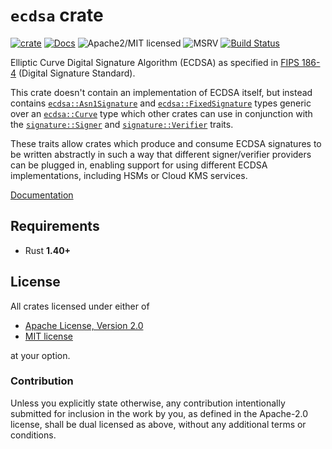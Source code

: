 # `ecdsa` crate

[![crate][crate-image]][crate-link]
[![Docs][docs-image]][docs-link]
![Apache2/MIT licensed][license-image]
![MSRV][rustc-image]
[![Build Status][build-image]][build-link]

Elliptic Curve Digital Signature Algorithm (ECDSA) as specified in
[FIPS 186-4][1] (Digital Signature Standard).

This crate doesn't contain an implementation of ECDSA itself, but instead
contains [`ecdsa::Asn1Signature`][2] and [`ecdsa::FixedSignature`][3] types
generic over an [`ecdsa::Curve`][4] type which other crates can use in
conjunction with the [`signature::Signer`][5] and [`signature::Verifier`][6]
traits.

These traits allow crates which produce and consume ECDSA signatures
to be written abstractly in such a way that different signer/verifier
providers can be plugged in, enabling support for using different
ECDSA implementations, including HSMs or Cloud KMS services.

[Documentation][docs-link]

## Requirements

- Rust **1.40+**

## License

All crates licensed under either of

 * [Apache License, Version 2.0](http://www.apache.org/licenses/LICENSE-2.0)
 * [MIT license](http://opensource.org/licenses/MIT)

at your option.

### Contribution

Unless you explicitly state otherwise, any contribution intentionally submitted
for inclusion in the work by you, as defined in the Apache-2.0 license, shall be
dual licensed as above, without any additional terms or conditions.

[//]: # (badges)

[crate-image]: https://img.shields.io/crates/v/ecdsa.svg
[crate-link]: https://crates.io/crates/ecdsa
[docs-image]: https://docs.rs/ecdsa/badge.svg
[docs-link]: https://docs.rs/ecdsa/
[license-image]: https://img.shields.io/badge/license-Apache2.0/MIT-blue.svg
[rustc-image]: https://img.shields.io/badge/rustc-1.40+-blue.svg
[build-image]: https://github.com/RustCrypto/signatures/workflows/ecdsa/badge.svg?branch=master&event=push
[build-link]: https://github.com/RustCrypto/signatures/actions

[//]: # (general links)

[1]: https://csrc.nist.gov/publications/detail/fips/186/4/final
[2]: https://docs.rs/ecdsa/latest/ecdsa/asn1_signature/struct.Asn1Signature.html
[3]: https://docs.rs/ecdsa/latest/ecdsa/fixed_signature/struct.FixedSignature.html
[4]: https://docs.rs/ecdsa/latest/ecdsa/curve/trait.Curve.html
[5]: https://docs.rs/signature/latest/signature/trait.Signer.html
[6]: https://docs.rs/signature/latest/signature/trait.Verifier.html
